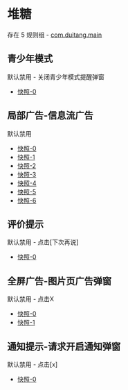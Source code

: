 # 堆糖

存在 5 规则组 - [com.duitang.main](/src/apps/com.duitang.main.ts)

## 青少年模式

默认禁用 - 关闭青少年模式提醒弹窗

- [快照-0](https://i.gkd.li/i/13202230)

## 局部广告-信息流广告

默认禁用

- [快照-0](https://i.gkd.li/i/14232228)
- [快照-1](https://i.gkd.li/i/14232332)
- [快照-2](https://i.gkd.li/i/14232347)
- [快照-3](https://i.gkd.li/i/14232348)
- [快照-4](https://i.gkd.li/i/14232368)
- [快照-5](https://i.gkd.li/i/14232218)
- [快照-6](https://i.gkd.li/i/14232352)

## 评价提示

默认禁用 - 点击[下次再说]

- [快照-0](https://i.gkd.li/i/14273094)

## 全屏广告-图片页广告弹窗

默认禁用 - 点击X

- [快照-0](https://i.gkd.li/import/13997011)
- [快照-1](https://i.gkd.li/import/14332109)

## 通知提示-请求开启通知弹窗

默认禁用 - 点击[x]

- [快照-0](https://i.gkd.li/i/14273121)
